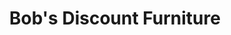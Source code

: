 ---
title: "Bob's Discount Furniture"
url: /niantic-east-lyme/bobs-discount-furniture/
shop: furniture
---
